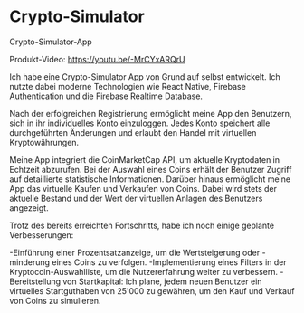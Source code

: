 # Crypto-Simulator
Crypto-Simulator-App

Produkt-Video: https://youtu.be/-MrCYxARQrU

Ich habe eine Crypto-Simulator App von Grund auf selbst entwickelt. Ich nutzte dabei moderne Technologien wie React Native, Firebase Authentication und die Firebase Realtime Database.

Nach der erfolgreichen Registrierung ermöglicht meine App den Benutzern, sich in ihr individuelles Konto einzuloggen. Jedes Konto speichert alle durchgeführten Änderungen und erlaubt den Handel mit virtuellen Kryptowährungen.

Meine App integriert die CoinMarketCap API, um aktuelle Kryptodaten in Echtzeit abzurufen. Bei der Auswahl eines Coins erhält der Benutzer Zugriff auf detaillierte statistische Informationen. Darüber hinaus ermöglicht meine App das virtuelle Kaufen und Verkaufen von Coins. Dabei wird stets der aktuelle Bestand und der Wert der virtuellen Anlagen des Benutzers angezeigt.

Trotz des bereits erreichten Fortschritts, habe ich noch einige geplante Verbesserungen:

-Einführung einer Prozentsatzanzeige, um die Wertsteigerung oder -minderung eines Coins zu verfolgen.
-Implementierung eines Filters in der Kryptocoin-Auswahlliste, um die Nutzererfahrung weiter zu verbessern.
-Bereitstellung von Startkapital: Ich plane, jedem neuen Benutzer ein virtuelles Startguthaben von 25'000 zu gewähren, um den Kauf und      Verkauf von Coins zu simulieren.
